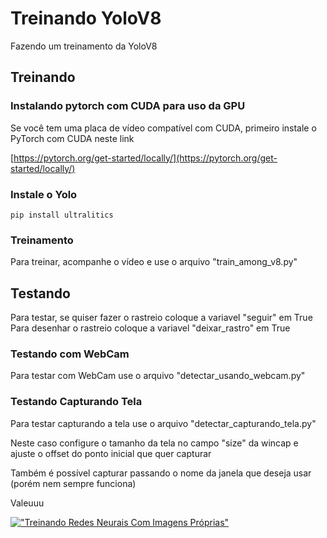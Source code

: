 # Treinando YoloV8
Fazendo um treinamento da YoloV8

## Treinando
### Instalando pytorch com CUDA para uso da GPU
Se você tem uma placa de vídeo compatível com CUDA, primeiro instale o PyTorch com CUDA neste link

[https://pytorch.org/get-started/locally/](https://pytorch.org/get-started/locally/)

### Instale o Yolo
```
pip install ultralitics
```

### Treinamento
Para treinar, acompanhe o vídeo e use o arquivo "train_among_v8.py"

## Testando
Para testar, se quiser fazer o rastreio coloque a variavel "seguir" em True
Para desenhar o rastreio coloque a variavel "deixar_rastro" em True

### Testando com WebCam
Para testar com WebCam use o arquivo "detectar_usando_webcam.py"

### Testando Capturando Tela
Para testar capturando a tela use o arquivo "detectar_capturando_tela.py"

Neste caso configure o tamanho da tela no campo "size" da wincap e ajuste o offset do ponto inicial que quer capturar

Também é possível capturar passando o nome da janela que deseja usar (porém nem sempre funciona)


Valeuuu

[!["Treinando Redes Neurais Com Imagens Próprias"](https://img.youtube.com/vi/KV5lszcKuiE/0.jpg)](https://www.youtube.com/watch?v=KV5lszcKuiE)
